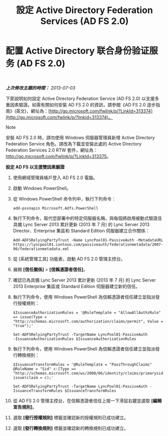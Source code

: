 ﻿---
title: 設定 Active Directory Federation Services (AD FS 2.0)
TOCTitle: 設定 Active Directory Federation Services (AD FS 2.0)
ms:assetid: 0ba8657f-55b8-41b3-960c-fdc5eeee6978
ms:mtpsurl: https://technet.microsoft.com/zh-tw/library/Dn308561(v=OCS.15)
ms:contentKeyID: 56269060
ms.date: 08/10/2015
mtps_version: v=OCS.15
ms.translationtype: HT
---

# 配置 Active Directory 联合身份验证服务 (AD FS 2.0)
 

_**上次修改主題的時間：** 2013-07-03_

下節說明如何設定 Active Directory Federation Service (AD FS 2.0) 以支援多重因素驗證。如需有關如何安裝 AD FS 2.0 的資訊，請參閱《AD FS 2.0 逐步指南》(英文)，網址為：[http://go.microsoft.com/fwlink/p/?LinkId=313374](http://go.microsoft.com/fwlink/p/?linkid=313374)。

> [!NOTE]  
> 安裝 AD FS 2.0 時，請勿使用 Windows 伺服器管理員新增 Active Directory Federation Service 角色。請改為下載並安裝此處的 Active Directory Federation Services 2.0 RTW 套件，網址為：<a href="http://go.microsoft.com/fwlink/p/?linkid=313375">http://go.microsoft.com/fwlink/p/?LinkId=313375</a>。




**設定 AD FS 以支援雙因素驗證**

1.  使用網域管理員帳戶登入 AD FS 2.0 電腦。

2.  啟動 Windows PowerShell。

3.  從 Windows PowerShell 命令列中，執行下列命令：
    
        add-pssnapin Microsoft.Adfs.PowerShell

4.  執行下列命令，取代您部署中的特定伺服器名稱，與每個將啟用被動式驗證且具備 Lync Server 2013 累計更新 (2013 年 7 月) 的 Lync Server 2013 Director、Enterprise 集區和 Standard Edition 伺服器建立合作關係：
    
        Add-ADFSRelyingPartyTrust -Name LyncPool01-PassiveAuth -MetadataURL https://lyncpool01.contoso.com/passiveauth/federationmetadata/2007-06/federationmetadata.xml

5.  從 \[系統管理工具\] 功能表，啟動 AD FS 2.0 管理主控台。

6.  展開 **\[信任關係\]** \> **\[信賴憑證者信任\]**。

7.  確認已為具備 Lync Server 2013 累計更新 (2013 年 7 月) 的 Lync Server 2013 Enterprise 集區或 Standard Edition 伺服器建立新的信任。

8.  執行下列命令，使用 Windows PowerShell 為信賴憑證者信任建立並指派發行授權規則：
    
      ```
      $IssuanceAuthorizationRules = '@RuleTemplate = "AllowAllAuthzRule" => issue(Type = "http://schemas.microsoft.com/authorization/claims/permit", Value = "true");'
      ```
      ```
      Set-ADFSRelyingPartyTrust -TargetName LyncPool01-PassiveAuth 
      -IssuanceAuthorizationRules $IssuanceAuthorizationRules
      ```


9.  執行下列命令，使用 Windows PowerShell 為信賴憑證者信任建立並指派發行轉換規則：
    
      ```
      $IssuanceTransformRules = '@RuleTemplate = "PassThroughClaims" @RuleName = "Sid" c:[Type == "http://schemas.microsoft.com/ws/2008/06/identity/claims/primarysid"]=> issue(claim = c);'
      ```
      ```
      Set-ADFSRelyingPartyTrust -TargetName LyncPool01-PassiveAuth -IssuanceTransformRules $IssuanceTransformRules
      ```

10. 從 AD FS 2.0 管理主控台，在信賴憑證者信任上按一下滑鼠右鍵並選取 **\[編輯宣告規則\]**。

11. 選取 **\[發行授權規則\]** 標籤並確認新的授權規則已成功建立。

12. 選取 **\[發行轉換規則\]** 標籤並確認新的轉換規則已成功建立。

